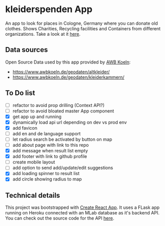 # kleiderspenden App

An app to look for places in Cologne, Germany where you can donate old clothes. Shows Charities, Recycling facilities and Containers from different organizations. Take a look at it [here](https://luke-codewalker.github.io/kleiderspenden/).

## Data sources

Open Source Data used by this app provided by [AWB Koeln](https://www.awbkoeln.de):

- https://www.awbkoeln.de/geodaten/altkleider/
- https://www.awbkoeln.de/geodaten/kleiderkammern/

## To Do list

- [ ] refactor to avoid prop drilling (Context API?)
- [ ] refactor to avoid bloated master App component
- [x] get app up and running
- [x] dynamically load api url depending on dev vs prod env
- [x] add favicon
- [ ] add en and de language support
- [ ] let radius search be activated by button on map
- [ ] add about page with link to this repo
- [x] add message when result list empty
- [x] add footer with link to github profile
- [ ] create mobile layout
- [ ] add option to send add/update/edit suggestions
- [x] add loading spinner to result list
- [x] add circle showing radius to map

## Technical details

This project was bootstrapped with [Create React App](https://github.com/facebookincubator/create-react-app). It uses a FLask app running on Heroku connected with an MLab database as it's backend API. You can check out the source code for the API [here](https://github.com/luke-codewalker/kleiderspenden-api).
